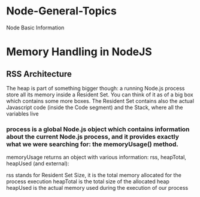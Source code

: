 # Node-General-Topics
Node Basic Information
# Memory Handling in NodeJS
## RSS Architecture 
   The heap is part of something bigger though: a running Node.js process store all its memory inside a Resident Set. You can think of it as of a big box which contains some more boxes. The Resident Set contains also the actual Javascript code (inside the Code segment) and the Stack, where all the variables live
  ### process is a global Node.js object which contains information about the current Node.js process, and it provides exactly what we were searching for: the memoryUsage() method.

memoryUsage returns an object with various information: rss, heapTotal, heapUsed (and external):

rss stands for Resident Set Size, it is the total memory allocated for the process execution
heapTotal is the total size of the allocated heap
heapUsed is the actual memory used during the execution of our process

